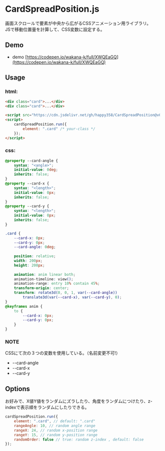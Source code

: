 # CardSpreadPosition.js 

画面スクロールで要素が中央から広がるCSSアニメーション用ライブラリ。  
JSで移動位置量を計算して、CSS変数に設定する。
 
 
## Demo 
* demo 
  [https://codepen.io/wakana-k/full/XWQEaGQ](https://codepen.io/wakana-k/full/XWQEaGQ)
 
 
## Usage 
### html:
```html
<div class="card">...</div>
<div class="card">...</div>

<script src="https://cdn.jsdelivr.net/gh/happy358/CardSpreadPosition@v0.0.1/cardSpreadPosition.min.js"></script>
<script>
    cardSpreadPosition.run({
        element: ".card" /* your-class */
    });
</script>
```
 
### css:
```css 
@property --card-angle {
    syntax: "<angle>";
    initial-value: 0deg;
    inherits: false;
}
@property --card-x {
    syntax: "<length>";
    initial-value: 0px;
    inherits: false;
}
@property --card-y {
    syntax: "<length>";
    initial-value: 0px;
    inherits: false;
}

.card {
    --card-x: 0px;
    --card-y: 0px;
    --card-angle: 0deg;
    
    position: relative;
    width: 200px;
    height: 200px;
    
    animation: anim linear both;
    animation-timeline: view();
    animation-range: entry 10% contain 45%;
    transform-origin: center;
    transform: rotate3d(0, 0, 1, var(--card-angle))
        translate3d(var(--card-x), var(--card-y), 0);
}
@keyframes anim {
    to {
        --card-x: 0px;
        --card-y: 0px;
    }
}
```
 
 
### NOTE  
CSSにて次の３つの変数を使用している。（名前変更不可!）  
 
- --card-angle   
- --card-x   
- --card-y   
 
 
## Options 
お好みで、X値Y値をランダムにズラしたり、角度をランダムにつけたり、z-indexで表示順をランダムにしたりできる。 
 
```js
cardSpreadPosition.run({
    element: ".card", // default: ".card"
    rangeAngle: 10, // random angle range
    rangeX: 24, // random x-position range
    rangeY: 15, // random y-position range
    randomOrder: false // true: random z-index , default: false
});
```

